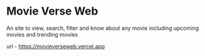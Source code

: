 # Movie Verse Web

An site to view, search, filter and know about any movie including upcoming movies and trending movies

url - https://movieverseweb.vercel.app

